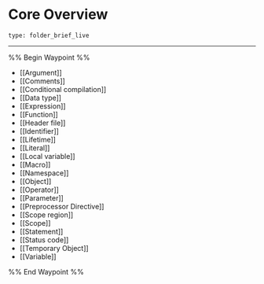 # Core Overview
 
```ccard
type: folder_brief_live
```
 
---

%% Begin Waypoint %%
- [[Argument]]
- [[Comments]]
- [[Conditional compilation]]
- [[Data type]]
- [[Expression]]
- [[Function]]
- [[Header file]]
- [[Identifier]]
- [[Lifetime]]
- [[Literal]]
- [[Local variable]]
- [[Macro]]
- [[Namespace]]
- [[Object]]
- [[Operator]]
- [[Parameter]]
- [[Preprocessor Directive]]
- [[Scope region]]
- [[Scope]]
- [[Statement]]
- [[Status code]]
- [[Temporary Object]]
- [[Variable]]

%% End Waypoint %%